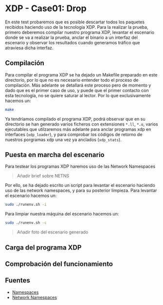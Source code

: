 # XDP - Case01: Drop

En este test probaremos que es posible descartar todos los paquetes recibidos haciendo uso de la tecnología XDP. Para la realizar la prueba, primero deberemos compilar nuestro programa XDP, levantar el escenario donde se va a realizar la prueba, anclar el binario a un interfaz del escenario y observar los resultados cuando generamos tráfico que atraviesa dicha interfaz.

## Compilación

Para compilar el programa XDP se ha dejado un Makefile preparado en este directorio, por lo que no es necesario entender todo el proceso de compilación. Más adelante se detallará este proceso pero de momento y dado que es el primer caso de uso, y puede que el primer contacto con esta tecnología, no se quiere saturar al lector. Por lo que exclusivamente hacemos un:

```bash
make
```

Ya tendríamos compilado el programa XDP, podrá observar que en su directorio se han generado varios ficheros con extensiones ``*.ll``, ``*.o``,  varios ejecutables que utilzaremos más adelante para anclar programas xdp en interfaces (``xdp_loader``), y para comprobar los códigos de retorno de nuestros porgramas xdp una vez ya anclados (``xdp_stats``).


## Puesta en marcha del escenario

Para testear los programas XDP haremos uso de las Network Namespaces

> Añadir brief sobre NETNS

Por ello, se ha dejado escrito un script para levantar el escenario haciendo uso de las network namespaces, y para su posterior limpieza. Para levantar el escenario hacemos un:

```bash
sudo ./runenv.sh -i
```

Para limpiar nuestra máquina del escenario hacemos un:

```bash
sudo ./runenv.sh -c
```

> Añadir foto del escenario generado

## Carga del programa  XDP


## Comprobación del funcionamiento

## Fuentes

* [Namespaces](http://man7.org/linux/man-pages/man7/namespaces.7.html)
* [Network Namespaces](http://man7.org/linux/man-pages/man7/network_namespaces.7.html)
